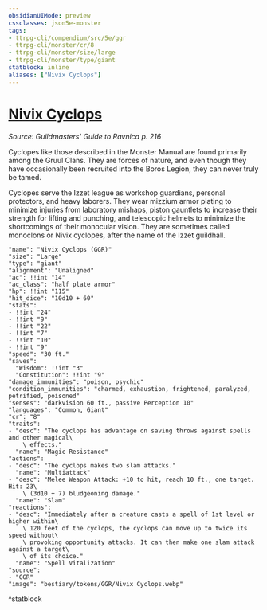 ```yaml
---
obsidianUIMode: preview
cssclasses: json5e-monster
tags:
- ttrpg-cli/compendium/src/5e/ggr
- ttrpg-cli/monster/cr/8
- ttrpg-cli/monster/size/large
- ttrpg-cli/monster/type/giant
statblock: inline
aliases: ["Nivix Cyclops"]
---
```

# [Nivix Cyclops](3-Compendium\CLI\bestiary\giant/nivix-cyclops-ggr.md)
*Source: Guildmasters' Guide to Ravnica p. 216*  

Cyclopes like those described in the Monster Manual are found primarily among the Gruul Clans. They are forces of nature, and even though they have occasionally been recruited into the Boros Legion, they can never truly be tamed.

Cyclopes serve the Izzet league as workshop guardians, personal protectors, and heavy laborers. They wear mizzium armor plating to minimize injuries from laboratory mishaps, piston gauntlets to increase their strength for lifting and punching, and telescopic helmets to minimize the shortcomings of their monocular vision. They are sometimes called monoclons or Nivix cyclopes, after the name of the Izzet guildhall.

```statblock
"name": "Nivix Cyclops (GGR)"
"size": "Large"
"type": "giant"
"alignment": "Unaligned"
"ac": !!int "14"
"ac_class": "half plate armor"
"hp": !!int "115"
"hit_dice": "10d10 + 60"
"stats":
- !!int "24"
- !!int "9"
- !!int "22"
- !!int "7"
- !!int "10"
- !!int "9"
"speed": "30 ft."
"saves":
  "Wisdom": !!int "3"
  "Constitution": !!int "9"
"damage_immunities": "poison, psychic"
"condition_immunities": "charmed, exhaustion, frightened, paralyzed, petrified, poisoned"
"senses": "darkvision 60 ft., passive Perception 10"
"languages": "Common, Giant"
"cr": "8"
"traits":
- "desc": "The cyclops has advantage on saving throws against spells and other magical\
    \ effects."
  "name": "Magic Resistance"
"actions":
- "desc": "The cyclops makes two slam attacks."
  "name": "Multiattack"
- "desc": "Melee Weapon Attack: +10 to hit, reach 10 ft., one target. Hit: 23\
    \ (3d10 + 7) bludgeoning damage."
  "name": "Slam"
"reactions":
- "desc": "Immediately after a creature casts a spell of 1st level or higher within\
    \ 120 feet of the cyclops, the cyclops can move up to twice its speed without\
    \ provoking opportunity attacks. It can then make one slam attack against a target\
    \ of its choice."
  "name": "Spell Vitalization"
"source":
- "GGR"
"image": "bestiary/tokens/GGR/Nivix Cyclops.webp"
```
^statblock